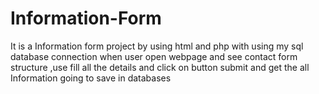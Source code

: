 # Information-Form
It is a Information form project by using html and php with using my sql database connection when user open webpage and see contact form structure ,use fill all the details and click on button submit and get the all Information going to save in databases
